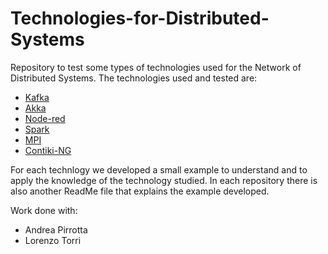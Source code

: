 # Technologies-for-Distributed-Systems
Repository to test some types of technologies used for the Network of Distributed Systems.
The technologies used and tested are:
- [Kafka](/Kafka)
- [Akka](/Akka)
- [Node-red](/Node-red)
- [Spark](/Spark)
- [MPI](/MPI)
- [Contiki-NG](/Contiki-NG)

For each technlogy we developed a small example to understand and to apply the knowledge of the technology studied.
In each repository there is also another ReadMe file that explains the example developed.

Work done with:
- Andrea Pirrotta
- Lorenzo Torri
